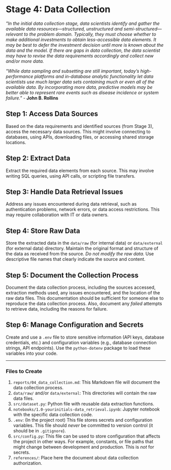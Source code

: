 # Stage 4: Data Collection
_"In the initial data collection stage, data scientists identify and gather the available data resources—structured, unstructured and semi-structured—relevant to the problem domain. Typically, they must choose whether to make additional investments to obtain less-accessible data elements. It may be best to defer the investment decision until more is known about the data and the model. If there are gaps in data collection, the data scientist may have to revise the data requirements accordingly and collect new and/or more data._

_"While data sampling and subsetting are still important, today’s high-performance platforms and in-database analytic functionality let data scientists use much larger data sets containing much or even all of the available data. By incorporating more data, predictive models may be better able to represent rare events such as disease incidence or system failure."_ - **John B. Rollins**

## Step 1: Access Data Sources
Based on the data requirements and identified sources (from Stage 3), access the necessary data sources. This might involve connecting to databases, using APIs, downloading files, or accessing shared storage locations.

## Step 2: Extract Data
Extract the required data elements from each source. This may involve writing SQL queries, using API calls, or scripting file transfers.

## Step 3: Handle Data Retrieval Issues
Address any issues encountered during data retrieval, such as authentication problems, network errors, or data access restrictions. This may require collaboration with IT or data owners.

## Step 4: Store Raw Data
Store the extracted data in the `data/raw` (for internal data) or `data/external` (for external data) directory. Maintain the original format and structure of the data as received from the source. *Do not modify the raw data.* Use descriptive file names that clearly indicate the source and content.

## Step 5: Document the Collection Process
Document the data collection process, including the sources accessed, extraction methods used, any issues encountered, and the location of the raw data files. This documentation should be sufficient for someone else to reproduce the data collection process. Also, document any *failed* attempts to retrieve data, including the reasons for failure.

## Step 6: Manage Configuration and Secrets
Create and use a `.env` file to store sensitive information (API keys, database credentials, etc.) and configuration variables (e.g., database connection strings, API endpoints).  Use the `python-dotenv` package to load these variables into your code.

---

### Files to Create

1.  `reports/04_data_collection.md`: This Markdown file will document the data collection process.
2.  `data/raw/` and/or `data/external`: This directories will contain the raw data files.
3.  `src/dataset.py`: Python file with reusable data extraction functions.
4.  `notebooks/1.0-yourinitials-data_retrieval.ipynb`: Jupyter notebook with the specific data collection code.
5.  `.env`: (In the project root) This file stores secrets and configuration variables. This file should *never* be committed to version control (it should be in `.gitignore`). 
6. `src/config.py`: This file can be used to store configuration that affects the project in other ways. For example, constants, or file paths that might change between development and production. This is *not* for secrets.
7.  `references/`: Place here the document about data collection authorization.
